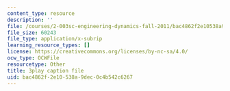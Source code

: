 ```yaml
---
content_type: resource
description: ''
file: /courses/2-003sc-engineering-dynamics-fall-2011/bac4862f2e10538a9dec0c4b542c6267_GUvoVvXwoOQ.vtt
file_size: 60243
file_type: application/x-subrip
learning_resource_types: []
license: https://creativecommons.org/licenses/by-nc-sa/4.0/
ocw_type: OCWFile
resourcetype: Other
title: 3play caption file
uid: bac4862f-2e10-538a-9dec-0c4b542c6267
---
```

